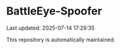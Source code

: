 # BattleEye-Spoofer

Last updated: 2025-07-14 17:29:35

This repository is automatically maintained.
